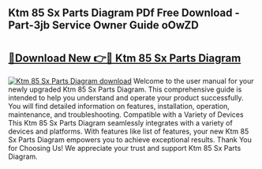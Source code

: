 ## Ktm 85 Sx Parts Diagram PDf Free Download - Part-3jb Service Owner Guide oOwZD

# <h2><a href="http://dflr1qo.blite.top/?on=Ktm+85+Sx+Parts+Diagram">🔗Download New 👉🔴 Ktm 85 Sx Parts Diagram</a></h2>

[![Ktm 85 Sx Parts Diagram download](https://i.imgur.com/lujVjoI.png)](http://dflr1qo.blite.top/?on=Ktm+85+Sx+Parts+Diagram)
Welcome to the user manual for your newly upgraded Ktm 85 Sx Parts Diagram. This comprehensive guide is intended to help you understand and operate your product successfully. You will find detailed information on features, installation, operation, maintenance, and troubleshooting. Compatible with a Variety of Devices This Ktm 85 Sx Parts Diagram seamlessly integrates with a variety of devices and platforms. With features like list of features, your new Ktm 85 Sx Parts Diagram empowers you to achieve exceptional results. Thank You for Choosing Us! We appreciate your trust and support Ktm 85 Sx Parts Diagram.
